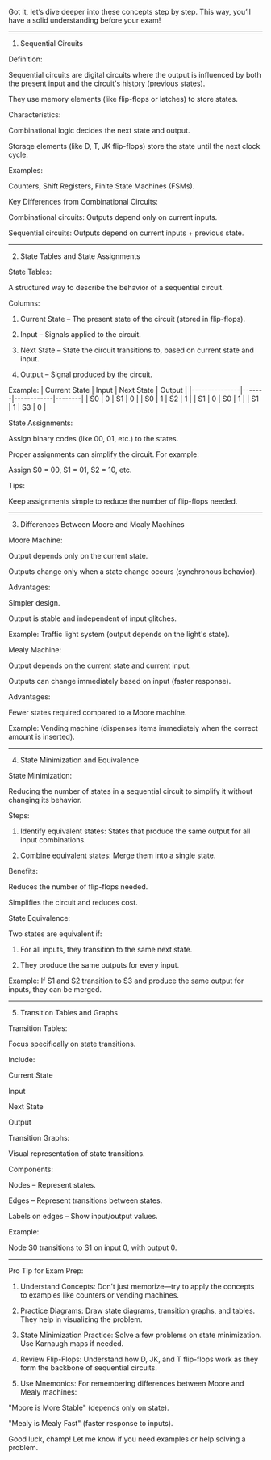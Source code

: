 
Got it, let’s dive deeper into these concepts step by step. This way, you’ll have a solid understanding before your exam!


---

1. Sequential Circuits

Definition:

Sequential circuits are digital circuits where the output is influenced by both the present input and the circuit's history (previous states).

They use memory elements (like flip-flops or latches) to store states.


Characteristics:

Combinational logic decides the next state and output.

Storage elements (like D, T, JK flip-flops) store the state until the next clock cycle.


Examples:

Counters, Shift Registers, Finite State Machines (FSMs).


Key Differences from Combinational Circuits:

Combinational circuits: Outputs depend only on current inputs.

Sequential circuits: Outputs depend on current inputs + previous state.



---

2. State Tables and State Assignments

State Tables:

A structured way to describe the behavior of a sequential circuit.

Columns:

1. Current State – The present state of the circuit (stored in flip-flops).


2. Input – Signals applied to the circuit.


3. Next State – State the circuit transitions to, based on current state and input.


4. Output – Signal produced by the circuit.




Example:
| Current State | Input | Next State | Output |
|---------------|-------|------------|--------|
| S0            | 0     | S1         | 0      |
| S0            | 1     | S2         | 1      |
| S1            | 0     | S0         | 1      |
| S1            | 1     | S3         | 0      |

State Assignments:

Assign binary codes (like 00, 01, etc.) to the states.

Proper assignments can simplify the circuit. For example:

Assign S0 = 00, S1 = 01, S2 = 10, etc.



Tips:

Keep assignments simple to reduce the number of flip-flops needed.



---

3. Differences Between Moore and Mealy Machines

Moore Machine:

Output depends only on the current state.

Outputs change only when a state change occurs (synchronous behavior).

Advantages:

Simpler design.

Output is stable and independent of input glitches.


Example: Traffic light system (output depends on the light's state).


Mealy Machine:

Output depends on the current state and current input.

Outputs can change immediately based on input (faster response).

Advantages:

Fewer states required compared to a Moore machine.


Example: Vending machine (dispenses items immediately when the correct amount is inserted).



---

4. State Minimization and Equivalence

State Minimization:

Reducing the number of states in a sequential circuit to simplify it without changing its behavior.


Steps:

1. Identify equivalent states: States that produce the same output for all input combinations.


2. Combine equivalent states: Merge them into a single state.



Benefits:

Reduces the number of flip-flops needed.

Simplifies the circuit and reduces cost.


State Equivalence:

Two states are equivalent if:

1. For all inputs, they transition to the same next state.


2. They produce the same outputs for every input.




Example:
If S1 and S2 transition to S3 and produce the same output for inputs, they can be merged.


---

5. Transition Tables and Graphs

Transition Tables:

Focus specifically on state transitions.

Include:

Current State

Input

Next State

Output



Transition Graphs:

Visual representation of state transitions.

Components:

Nodes – Represent states.

Edges – Represent transitions between states.

Labels on edges – Show input/output values.



Example:

Node S0 transitions to S1 on input 0, with output 0.



---

Pro Tip for Exam Prep:

1. Understand Concepts: Don’t just memorize—try to apply the concepts to examples like counters or vending machines.


2. Practice Diagrams: Draw state diagrams, transition graphs, and tables. They help in visualizing the problem.


3. State Minimization Practice: Solve a few problems on state minimization. Use Karnaugh maps if needed.


4. Review Flip-Flops: Understand how D, JK, and T flip-flops work as they form the backbone of sequential circuits.


5. Use Mnemonics: For remembering differences between Moore and Mealy machines:

"Moore is More Stable" (depends only on state).

"Mealy is Mealy Fast" (faster response to inputs).




Good luck, champ! Let me know if you need examples or help solving a problem.

